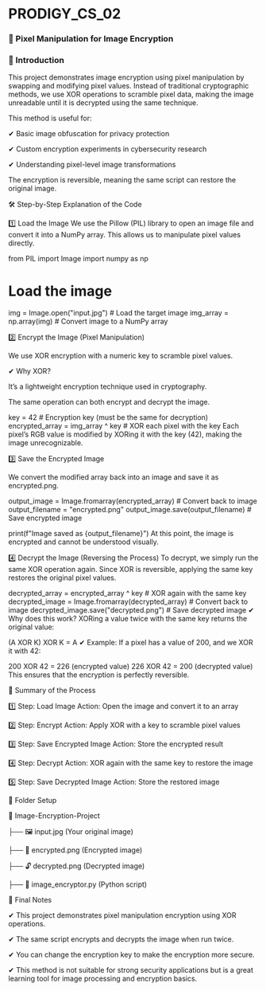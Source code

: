 # PRODIGY_CS_02
### 🔐 Pixel Manipulation for Image Encryption

### 📌 Introduction
This project demonstrates image encryption using pixel manipulation by swapping and modifying pixel values. Instead of traditional cryptographic methods, we use XOR operations to scramble pixel data, making the image unreadable until it is decrypted using the same technique.

This method is useful for:

✔ Basic image obfuscation for privacy protection

✔ Custom encryption experiments in cybersecurity research

✔ Understanding pixel-level image transformations

The encryption is reversible, meaning the same script can restore the original image.

🛠️ Step-by-Step Explanation of the Code

1️⃣ Load the Image
We use the Pillow (PIL) library to open an image file and convert it into a NumPy array.
This allows us to manipulate pixel values directly.

from PIL import Image
import numpy as np

# Load the image
img = Image.open("input.jpg")  # Load the target image
img_array = np.array(img)  # Convert image to a NumPy array

2️⃣ Encrypt the Image (Pixel Manipulation)

We use XOR encryption with a numeric key to scramble pixel values.

✔ Why XOR?

It’s a lightweight encryption technique used in cryptography.

The same operation can both encrypt and decrypt the image.

key = 42  # Encryption key (must be the same for decryption)
encrypted_array = img_array ^ key  # XOR each pixel with the key
Each pixel’s RGB value is modified by XORing it with the key (42), making the image unrecognizable.

3️⃣ Save the Encrypted Image

We convert the modified array back into an image and save it as encrypted.png.

output_image = Image.fromarray(encrypted_array)  # Convert back to image
output_filename = "encrypted.png"
output_image.save(output_filename)  # Save encrypted image

print(f"Image saved as {output_filename}")
At this point, the image is encrypted and cannot be understood visually.

4️⃣ Decrypt the Image (Reversing the Process)
To decrypt, we simply run the same XOR operation again. Since XOR is reversible, applying the same key restores the original pixel values.


decrypted_array = encrypted_array ^ key  # XOR again with the same key
decrypted_image = Image.fromarray(decrypted_array)  # Convert back to image
decrypted_image.save("decrypted.png")  # Save decrypted image
✔ Why does this work?
XORing a value twice with the same key returns the original value:

(A XOR K) XOR K = A
✔ Example:
If a pixel has a value of 200, and we XOR it with 42:


200 XOR 42 = 226  (encrypted value)
226 XOR 42 = 200  (decrypted value)
This ensures that the encryption is perfectly reversible.

📌 Summary of the Process

1️⃣ Step: Load Image		            Action: Open the image and convert it to an array

2️⃣ Step: Encrypt	                  Action: Apply XOR with a key to scramble pixel values

3️⃣ Step: Save Encrypted Image	      Action: Store the encrypted result

4️⃣ Step: Decrypt                    Action: XOR again with the same key to restore the image

5️⃣ Step: Save Decrypted Image       Action: Store the restored image

📂 Folder Setup

📁 Image-Encryption-Project

   ├── 🖼 input.jpg    (Your original image)

   ├── 🔐 encrypted.png (Encrypted image)

   ├── 🔓 decrypted.png (Decrypted image)

   ├── 🐍 image_encryptor.py (Python script)

📢 Final Notes

✔ This project demonstrates pixel manipulation encryption using XOR operations.

✔ The same script encrypts and decrypts the image when run twice.

✔ You can change the encryption key to make the encryption more secure.

✔ This method is not suitable for strong security applications but is a great learning tool for image processing and encryption basics.

